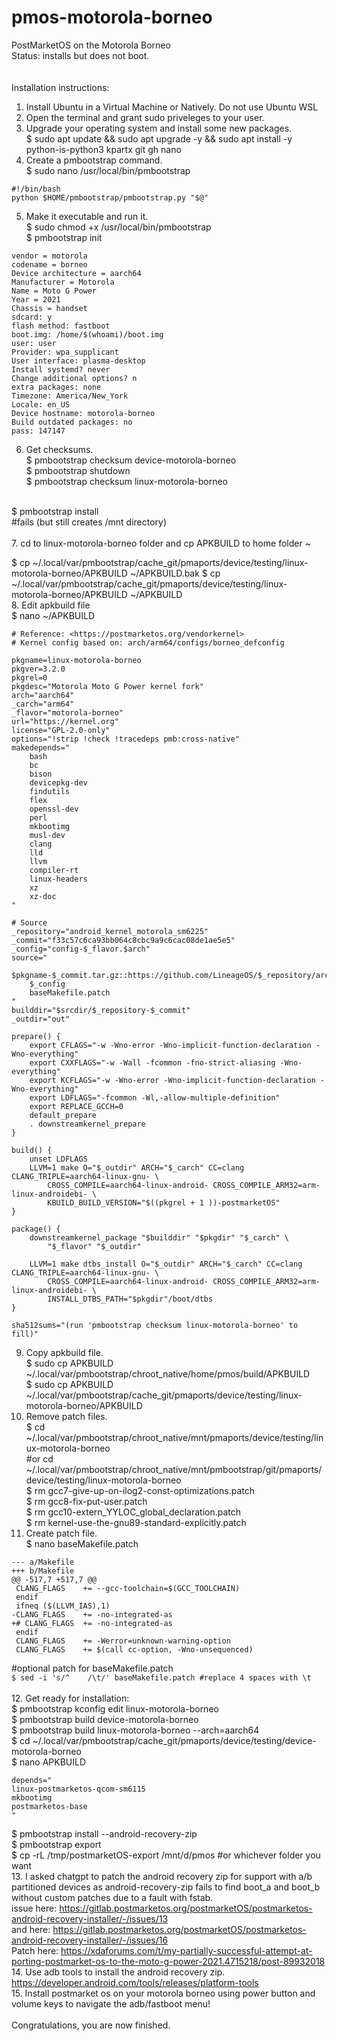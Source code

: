 # pmos-motorola-borneo
PostMarketOS on the Motorola Borneo<br />
Status: installs but does not boot.<br />
<br />
<br />
Installation instructions:<br />
1. Install Ubuntu in a Virtual Machine or Natively. Do not use Ubuntu WSL
2. Open the terminal and grant sudo priveleges to your user.
3. Upgrade your operating system and install some new packages.<br />
$ sudo apt update && sudo apt upgrade -y && sudo apt install -y python-is-python3 kpartx git gh nano
4. Create a pmbootstrap command.<br />
$ sudo nano /usr/local/bin/pmbootstrap
```
#!/bin/bash
python $HOME/pmbootstrap/pmbootstrap.py "$@"
```
5. Make it executable and run it.<br />
$ sudo chmod +x /usr/local/bin/pmbootstrap<br />
$ pmbootstrap init
```
vendor = motorola
codename = borneo
Device architecture = aarch64
Manufacturer = Motorola
Name = Moto G Power
Year = 2021
Chassis = handset
sdcard: y
flash method: fastboot
boot.img: /home/$(whoami)/boot.img
user: user
Provider: wpa_supplicant
User interface: plasma-desktop
Install systemd? never
Change additional options? n
extra packages: none
Timezone: America/New_York
Locale: en_US
Device hostname: motorola-borneo
Build outdated packages: no
pass: 147147
```
6. Get checksums.<br />
$ pmbootstrap checksum device-motorola-borneo<br />
$ pmbootstrap shutdown<br />
$ pmbootstrap checksum linux-motorola-borneo<br />
<br />
$ pmbootstrap install<br />
#fails (but still creates /mnt directory)<br />
<br />
7. cd to linux-motorola-borneo folder and cp APKBUILD to home folder ~

$ cp ~/.local/var/pmbootstrap/cache_git/pmaports/device/testing/linux-motorola-borneo/APKBUILD ~/APKBUILD.bak
$ cp ~/.local/var/pmbootstrap/cache_git/pmaports/device/testing/linux-motorola-borneo/APKBUILD ~/APKBUILD<br />
8. Edit apkbuild file<br />
$ nano ~/APKBUILD
```
# Reference: <https://postmarketos.org/vendorkernel>
# Kernel config based on: arch/arm64/configs/borneo_defconfig

pkgname=linux-motorola-borneo
pkgver=3.2.0
pkgrel=0
pkgdesc="Motorola Moto G Power kernel fork"
arch="aarch64"
_carch="arm64"
_flavor="motorola-borneo"
url="https://kernel.org"
license="GPL-2.0-only"
options="!strip !check !tracedeps pmb:cross-native"
makedepends="
    bash
    bc
    bison
    devicepkg-dev
    findutils
    flex
    openssl-dev
    perl
    mkbootimg
    musl-dev
    clang
    lld
    llvm
    compiler-rt
    linux-headers
    xz
    xz-doc
"

# Source
_repository="android_kernel_motorola_sm6225"
_commit="f33c57c6ca93bb064c8cbc9a9c6cac08de1ae5e5"
_config="config-$_flavor.$arch"
source="
    $pkgname-$_commit.tar.gz::https://github.com/LineageOS/$_repository/archive/$_commit.tar.gz
    $_config
    baseMakefile.patch
"
builddir="$srcdir/$_repository-$_commit"
_outdir="out"

prepare() {
    export CFLAGS="-w -Wno-error -Wno-implicit-function-declaration -Wno-everything"
    export CXXFLAGS="-w -Wall -fcommon -fno-strict-aliasing -Wno-everything"
    export KCFLAGS="-w -Wno-error -Wno-implicit-function-declaration -Wno-everything"
    export LDFLAGS="-fcommon -Wl,-allow-multiple-definition"
    export REPLACE_GCCH=0
    default_prepare
    . downstreamkernel_prepare
}

build() {
    unset LDFLAGS
    LLVM=1 make O="$_outdir" ARCH="$_carch" CC=clang CLANG_TRIPLE=aarch64-linux-gnu- \
        CROSS_COMPILE=aarch64-linux-android- CROSS_COMPILE_ARM32=arm-linux-androidebi- \
        KBUILD_BUILD_VERSION="$((pkgrel + 1 ))-postmarketOS"
}

package() {
    downstreamkernel_package "$builddir" "$pkgdir" "$_carch" \
        "$_flavor" "$_outdir"

    LLVM=1 make dtbs_install O="$_outdir" ARCH="$_carch" CC=clang CLANG_TRIPLE=aarch64-linux-gnu- \
        CROSS_COMPILE=aarch64-linux-android- CROSS_COMPILE_ARM32=arm-linux-androidebi- \
        INSTALL_DTBS_PATH="$pkgdir"/boot/dtbs
}

sha512sums="(run 'pmbootstrap checksum linux-motorola-borneo' to fill)"
```
9. Copy apkbuild file.<br />
$ sudo cp APKBUILD ~/.local/var/pmbootstrap/chroot_native/home/pmos/build/APKBUILD<br />
$ sudo cp APKBUILD ~/.local/var/pmbootstrap/cache_git/pmaports/device/testing/linux-motorola-borneo/APKBUILD
10. Remove patch files.<br />
$ cd ~/.local/var/pmbootstrap/chroot_native/mnt/pmaports/device/testing/linux-motorola-borneo<br />
#or cd ~/.local/var/pmbootstrap/chroot_native/mnt/pmbootstrap/git/pmaports/device/testing/linux-motorola-borneo<br />
$ rm gcc7-give-up-on-ilog2-const-optimizations.patch<br />
$ rm gcc8-fix-put-user.patch<br />
$ rm gcc10-extern_YYLOC_global_declaration.patch<br />
$ rm kernel-use-the-gnu89-standard-explicitly.patch<br />
11. Create patch file.<br />
$ nano baseMakefile.patch
```
--- a/Makefile
+++ b/Makefile
@@ -517,7 +517,7 @@
 CLANG_FLAGS    += --gcc-toolchain=$(GCC_TOOLCHAIN)
 endif
 ifneq ($(LLVM_IAS),1)
-CLANG_FLAGS    += -no-integrated-as
+# CLANG_FLAGS  += -no-integrated-as
 endif
 CLANG_FLAGS    += -Werror=unknown-warning-option
 CLANG_FLAGS    += $(call cc-option, -Wno-unsequenced)
```
#optional patch for baseMakefile.patch<br />
```$ sed -i 's/^    /\t/' baseMakefile.patch #replace 4 spaces with \t```<br />
<br />
12. Get ready for installation:<br />
$ pmbootstrap kconfig edit linux-motorola-borneo<br />
$ pmbootstrap build device-motorola-borneo<br />
$ pmbootstrap build linux-motorola-borneo --arch=aarch64<br />
$ cd ~/.local/var/pmbootstrap/cache_git/pmaports/device/testing/device-motorola-borneo<br />
$ nano APKBUILD
```
depends="
linux-postmarketos-qcom-sm6115
mkbootimg
postmarketos-base
"
```
$ pmbootstrap install --android-recovery-zip<br />
$ pmbootstrap export<br />
$ cp -rL /tmp/postmarketOS-export /mnt/d/pmos #or whichever folder you want<br />
13. I asked chatgpt to patch the android recovery zip for support with a/b partitioned devices as android-recovery-zip fails to find boot_a and boot_b without custom patches due to a fault with fstab.<br />
issue here: https://gitlab.postmarketos.org/postmarketOS/postmarketos-android-recovery-installer/-/issues/13<br />
and here: https://gitlab.postmarketos.org/postmarketOS/postmarketos-android-recovery-installer/-/issues/16<br />
Patch here: https://xdaforums.com/t/my-partially-successful-attempt-at-porting-postmarket-os-to-the-moto-g-power-2021.4715218/post-89932018<br />
14. Use adb tools to install the android recovery zip.<br />
https://developer.android.com/tools/releases/platform-tools<br />
15. Install postmarket os on your motorola borneo using power button and volume keys to navigate the adb/fastboot menu!<br />
<br />
Congratulations, you are now finished.
